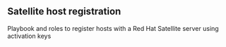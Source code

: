 Satellite host registration
---------------------------

Playbook and roles to register hosts with a Red Hat Satellite server using activation keys
